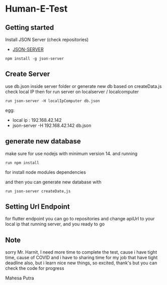 # Human-E-Test
## Getting started

Install JSON Server (check repositories)
* [JSON-SERVER](https://github.com/typicode/json-server)
```
npm install -g json-server
```
## Create Server
use db.json inside server folder or generate new db based on createData.js
check local IP then for run server on localserver / localcomputer
```
run json-server -H localIpComputer db.json
```
egg: 
- local ip : 192.168.42.142
- json-server -H 192.168.42.142 db.json

## generate new database
make sure for use nodejs with minimum version 14.
and running
```
run npm install 
```
for install node modules dependencies

and then you can generate new database with

```
run json-server createDate,js
```
## Setting Url Endpoint
for flutter endpoint you can go to repositories and change apiUrl to your local ip that running server, and you ready to go

## Note
sorry Mr. Harnit, I need more time to complete the test, cause i have tight time, cause of COVID and i have to sharing time for my job that have tight deadline also, but i learn nice new things, so excited, thank's
but  you can check the code for progress

Mahesa Putra